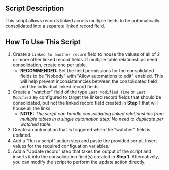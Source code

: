 ## Script Description
This script allows records linked across multiple fields to be automatically consolidated into a separate linked record field.

## How To Use This Script
1. Create a `Linked to another record` field to house the values of all of 2 or more other linked record fields. If multiple table relationships need consolidation, create one per table.
   * **RECOMMENDED:** Set the field permissions for the consolidated fields to be "Nobody" with "Allow automations to edit" enabled. This will help prevent inconsistenncies between the consolidated field and the individual linked record fields.
2. Create a "watcher" field of the type `Last Modified Time` or `Last Modified By` configured to target the linked record fields that should be consolidated, but not the linked record field created in **Step 1** that will house all the links.
   * **NOTE:** *The script can handle consolidating linked relationships from multiple tables in a single automation step! No need to duplicate per watched table.*
3. Create an automation that is triggered when the "watcher" field is updated.
4. Add a "Run a script" action step and paste the provided script. Insert values for the required configuation variables.
5. Add a "Update record" step that takes the output of the script and inserts it into the consolidation field(s) created in **Step 1**. Alternatively, you can modify the script to perform the update action directly.
